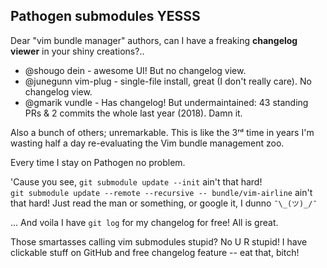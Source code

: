## Pathogen submodules YESSS ##

Dear "vim bundle manager" authors, can I have a freaking
**changelog viewer** in your shiny creations?..

* @shougo dein - awesome UI! But no changelog view.
* @junegunn vim-plug - single-file install, great (I don't really care).
  No changelog view.
* @gmarik vundle - Has changelog! But undermaintained:
  43 standing PRs & 2 commits the whole last year (2018). Damn it.

Also a bunch of others; unremarkable. This is like the 3ʳᵈ time in years
I'm wasting half a day re-evaluating the Vim bundle management zoo.

Every time I stay on Pathogen no problem.

'Cause you see, `git submodule update --init` ain't that hard!  
`git submodule update --remote --recursive -- bundle/vim-airline` ain't that hard!
Just read the man or something, or google it, I dunno `¯\_(ツ)_/¯`

... And voila I have `git log` for my changelog for free! All is great.

Those smartasses calling vim submodules stupid? No U R stupid!
I have clickable stuff on GitHub and free changelog feature -- eat that, bitch!


